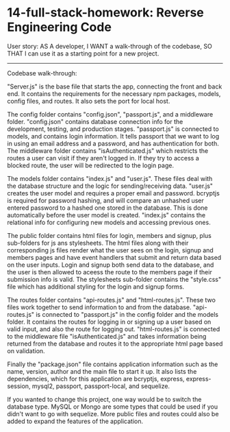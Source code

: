 # 14-full-stack-homework: Reverse Engineering Code

User story:
AS A developer,
I WANT a walk-through of the codebase,
SO THAT I can use it as a starting point for a new project.
<hr>

Codebase walk-through:

"Server.js" is the base file that starts the app, connecting the front and back end. It contains the requirements for the necessary npm packages, models, config files, and routes. It also sets the port for local host.

The config folder contains "config.json", "passport.js", and a middleware folder. "config.json" contains database connection info for the development, testing, and production stages. "passport.js" is connected to models, and contains login information. It tells passport that we want to log in using an email address and a password, and has authentication for both. The middleware folder contains "isAuthenticated.js" which restricts the routes a user can visit if they aren't logged in. If they try to access a blocked route, the user will be redirected to the login page.

The models folder contains "index.js" and "user.js". These files deal with the database structure and the logic for sending/receiving data. "user.js" creates the user model and requires a proper email and password. bcryptjs is required for password hashing, and will compare an unhashed user entered password to a hashed one stored in the database. This is done automatically before the user model is created. "index.js" contains the relational info for configuring new models and accessing previous ones. 

The public folder contains html files for login, members and signup, plus sub-folders for js ans stylesheets. The html files along with their corresponding js files render what the user sees on the login, signup and members pages and have event handlers that submit and return data based on the user inputs. Login and signup both send data to the database, and the user is then allowed to aceess the route to the members page if their submission info is valid. The stylesheets sub-folder contains the "style.css" file which has additional styling for the login and signup forms.

The routes folder contains "api-routes.js" and "html-routes.js". These two files work together to send information to and from the database. "api-routes.js" is connected to "passport.js" in the config folder and the models folder. It contains the routes for logging in or signing up a user based on valid input, and also the route for logging out. "html-routes.js" is connected to the middleware file "isAuthenticated.js" and takes information being returned from the database and routes it to the appropriate html page based on validation.

Finally the "package.json" file contains application information such as the name, version, author and the main file to start it up. It also lists the dependencies, which for this application are bcryptjs, express, express-session, mysql2, passport, passport-local, and sequelize. 

If you wanted to change this project, one way would be to switch the database type. MySQL or Mongo are some types that could be used if you didn't want to go with sequelize. More public files and routes could also be added to expand the features of the application.




